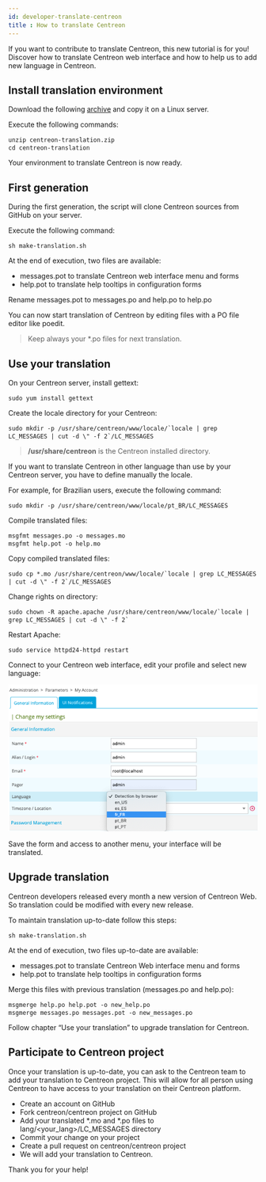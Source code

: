 ```yaml
---
id: developer-translate-centreon
title : How to translate Centreon
---
```


If you want to contribute to translate Centreon, this new tutorial is for you! Discover how to translate Centreon web
interface and how to help us to add new language in Centreon.

## Install translation environment

Download the following [archive](http://blog.centreon.com/wp-content/uploads/2017/05/centreon-translation.zip) and
copy it on a Linux server.

Execute the following commands:
```Shell
unzip centreon-translation.zip
cd centreon-translation
```

Your environment to translate Centreon is now ready.

## First generation

During the first generation, the script will clone Centreon sources from GitHub on your server.

Execute the following command:
```Shell
sh make-translation.sh
```

At the end of execution, two files are available:

* messages.pot to translate Centreon web interface menu and forms
* help.pot to translate help tooltips in configuration forms

Rename messages.pot to messages.po and help.po to help.po

You can now start translation of Centreon by editing files with a PO file editor like poedit.

> Keep always your \*.po files for next translation.

## Use your translation

On your Centreon server, install gettext:
```Shell
sudo yum install gettext
```

Create the locale directory for your Centreon:
```Shell
sudo mkdir -p /usr/share/centreon/www/locale/`locale | grep LC_MESSAGES | cut -d \" -f 2`/LC_MESSAGES
```

> **/usr/share/centreon** is the Centreon installed directory.

If you want to translate Centreon in other language than use by your Centreon server, you have to define manually the
locale.

For example, for Brazilian users, execute the following command:
```Shell
sudo mkdir -p /usr/share/centreon/www/locale/pt_BR/LC_MESSAGES
```

Compile translated files:
```Shell
msgfmt messages.po -o messages.mo
msgfmt help.pot -o help.mo
```

Copy compiled translated files:
```Shell
sudo cp *.mo /usr/share/centreon/www/locale/`locale | grep LC_MESSAGES | cut -d \" -f 2`/LC_MESSAGES
```

Change rights on directory:
```Shell
sudo chown -R apache.apache /usr/share/centreon/www/locale/`locale | grep LC_MESSAGES | cut -d \" -f 2`
```

Restart Apache:
```Shell
sudo service httpd24-httpd restart
```
Connect to your Centreon web interface, edit your profile and select new language:

![image](../assets/getting-started/change_language_2.png)

Save the form and access to another menu, your interface will be translated.

## Upgrade translation

Centreon developers released every month a new version of Centreon Web. So translation could be modified with every new
release.

To maintain translation up-to-date follow this steps:
```Shell
sh make-translation.sh
```

At the end of execution, two files up-to-date are available:

* messages.pot to translate Centreon Web interface menu and forms
* help.pot to translate help tooltips in configuration forms

Merge this files with previous translation (messages.po and help.po):
```Shell
msgmerge help.po help.pot -o new_help.po
msgmerge messages.po messages.pot -o new_messages.po
```

Follow chapter “Use your translation” to upgrade translation for Centreon.

## Participate to Centreon project

Once your translation is up-to-date, you can ask to the Centreon team to add your translation to Centreon project. This
will allow for all person using Centreon to have access to your translation on their Centreon platform.

* Create an account on GitHub
* Fork centreon/centreon project on GitHub
* Add your translated \*.mo and \*.po files to lang/<your_lang>/LC_MESSAGES directory
* Commit your change on your project
* Create a pull request on centreon/centreon project
* We will add your translation to Centreon.

Thank you for your help!